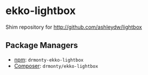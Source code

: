 ekko-lightbox
=============

Shim repository for http://github.com/ashleydw/lightbox

Package Managers
----------------

* [npm](http://npmjs.org/package/drmonty-ekko-lightbox): `drmonty-ekko-lightbox`
* [Composer](http://packagist.org/packages/drmonty/ekko-lightbox): `drmonty/ekko-lightbox`